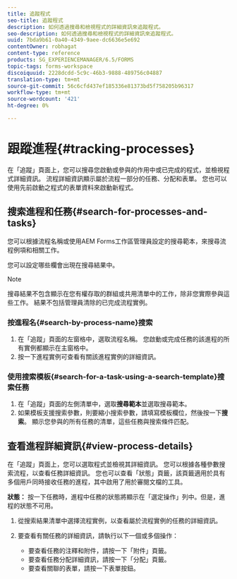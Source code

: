```yaml
---
title: 追蹤程式
seo-title: 追蹤程式
description: 如何透過搜尋和檢視程式的詳細資訊來追蹤程式。
seo-description: 如何透過搜尋和檢視程式的詳細資訊來追蹤程式。
uuid: 7bda9b61-0a40-4349-9aee-dc6636e5e692
contentOwner: robhagat
content-type: reference
products: SG_EXPERIENCEMANAGER/6.5/FORMS
topic-tags: forms-workspace
discoiquuid: 2228dcdd-5c9c-46b3-9888-489756c04887
translation-type: tm+mt
source-git-commit: 56c6cfd437ef185336e81373bd5f758205b96317
workflow-type: tm+mt
source-wordcount: '421'
ht-degree: 0%

---
```



# 跟蹤進程{#tracking-processes}

在「追蹤」頁面上，您可以搜尋您啟動或參與的作用中或已完成的程式，並檢視程式詳細資訊。 流程詳細資訊顯示屬於流程一部分的任務、分配和表單。 您也可以使用先前啟動之程式的表單資料來啟動新程式。

## 搜索進程和任務{#search-for-processes-and-tasks}

您可以根據流程名稱或使用AEM Forms工作區管理員設定的搜尋範本，來搜尋流程例項和相關工作。

您可以設定哪些欄會出現在搜尋結果中。

>[!NOTE]
>
>搜尋結果不包含顯示在您有權存取的群組或共用清單中的工作，除非您實際參與這些工作。 結果不包括管理員清除的已完成流程實例。

### 按進程名{#search-by-process-name}搜索

1. 在「追蹤」頁面的左窗格中，選取流程名稱。 您啟動或完成任務的該進程的所有實例都顯示在主窗格中。
1. 按一下進程實例可查看有關該進程實例的詳細資訊。

### 使用搜索模板{#search-for-a-task-using-a-search-template}搜索任務

1. 在「追蹤」頁面的左側清單中，選取&#x200B;**搜尋範本**&#x200B;並選取搜尋範本。
1. 如果模板支援搜索參數，則要縮小搜索參數，請填寫模板欄位，然後按一下&#x200B;**搜索**。 顯示您參與的所有任務的清單，這些任務與搜索條件匹配。

## 查看進程詳細資訊{#view-process-details}

在「追蹤」頁面上，您可以選取程式並檢視其詳細資訊。 您可以根據各種參數搜索流程，以查看任務詳細資訊。 您也可以查看「狀態」頁籤，該頁籤適用於具有多個用戶同時接收任務的進程，其中啟用了用於審閱文檔的工具。

**狀態：** 按一下任務時，進程中任務的狀態將顯示在「選定操作」列中。但是，進程的狀態不可用。

1. 從搜索結果清單中選擇流程實例，以查看屬於流程實例的任務的詳細資訊。
1. 要查看有關任務的詳細資訊，請執行以下一個或多個操作：

   * 要查看任務的注釋和附件，請按一下「附件」頁籤。
   * 要查看任務分配詳細資訊，請按一下「分配」頁籤。
   * 要查看關聯的表單，請按一下表單按鈕。
